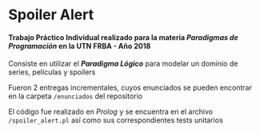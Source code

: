 # Spoiler Alert

#### Trabajo Práctico Individual realizado para la materia _Paradigmas de Programación_ en la UTN FRBA - Año 2018

Consiste en utilizar el **_Paradigma Lógico_** para modelar un dominio de series, películas y spoilers

Fueron 2 entregas incrementales, cuyos enunciados se pueden encontrar en la carpeta `/enunciados` del repositorio

El código fue realizado en _Prolog_ y se encuentra en el archivo `/spoiler_alert.pl` así como sus correspondientes tests unitarios
